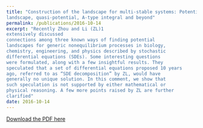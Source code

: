 ```yaml
---
title: "Construction of the landscape for multi-stable systems: Potential
landscape, quasi-potential, A-type integral and beyond"
permalink: /publications/2016-10-14
excerpt: "Recently Zhou and Li (ZL)1
extensively discussed
connections among three known ways of finding potential
landscapes for generic nonequilibrium processes in biology,
chemistry, engineering, and physics described by stochastic
differential equations (SDEs). Some interesting questions
were formulated, along with a few insightful results. They
speculated that a set of differential equations proposed 10 years
ago, referred to as “SDE decomposition” by ZL, would have
generally no unique solution. In this comment, we show that
such speculation is not supported by either mathematical or
physical reasoning. A few more points raised by ZL are further
clarified"
date: 2016-10-14
---
```


[Download the PDF here](https://github.com/jamestang23/jamestang23.github.io/blob/master/24.pdf)


